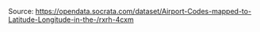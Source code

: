 Source:
https://opendata.socrata.com/dataset/Airport-Codes-mapped-to-Latitude-Longitude-in-the-/rxrh-4cxm
